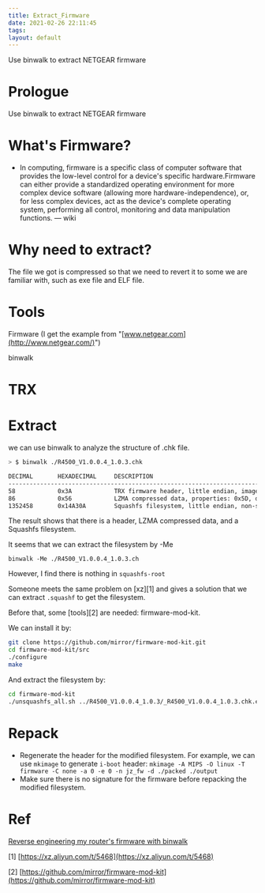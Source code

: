 ```yaml
---
title: Extract_Firmware
date: 2021-02-26 22:11:45
tags:
layout: default
---
```


Use binwalk to extract NETGEAR firmware
<!--more-->

# Prologue

Use binwalk to extract NETGEAR firmware

# What's Firmware?

- In computing, firmware is a specific class of computer software that provides the low-level control for a device's specific hardware.Firmware can either provide a standardized operating environment for more complex device software (allowing more hardware-independence), or, for less complex devices, act as the device's complete operating system, performing all control, monitoring and data manipulation functions. — wiki

# Why need to extract?

The file we got is compressed so that we need to revert it to some we are familiar with, such as exe file and ELF file.

# Tools

Firmware (I get the example from "[www.netgear.com](http://www.netgear.com/)") 

binwalk

# TRX

# Extract

we can use binwalk to analyze the structure of .chk file.

```bash
> $ binwalk ./R4500_V1.0.0.4_1.0.3.chk

DECIMAL       HEXADECIMAL     DESCRIPTION
--------------------------------------------------------------------------------
58            0x3A            TRX firmware header, little endian, image size: 8609792 bytes, CRC32: 0x484C8BD7, flags: 0x0, version: 1, header size: 28 bytes, loader offset: 0x1C, linux kernel offset: 0x14A2D0, rootfs offset: 0x0
86            0x56            LZMA compressed data, properties: 0x5D, dictionary size: 65536 bytes, uncompressed size: 3874949 bytes
1352458       0x14A30A        Squashfs filesystem, little endian, non-standard signature, version 3.0, size: 7253493 bytes, 853 inodes, blocksize: 65536 bytes, created: 2012-05-03 06:00:38
```

The result shows that there is a header, LZMA compressed data, and a Squashfs filesystem.

It seems that we can extract the filesystem by -Me

`binwalk -Me ./R4500_V1.0.0.4_1.0.3.ch`

However, I find there is nothing in `squashfs-root`

Someone meets the same problem on [xz][1] and gives a solution that we can extract `.squashf` to get the filesystem.

Before that, some [tools][2] are needed: firmware-mod-kit.

We can install it by:

```bash
git clone https://github.com/mirror/firmware-mod-kit.git
cd firmware-mod-kit/src
./configure
make
```

And extract the filesystem by:

```bash
cd firmware-mod-kit
./unsquashfs_all.sh ../R4500_V1.0.0.4_1.0.3/_R4500_V1.0.0.4_1.0.3.chk.extracted/14A30A.squashfs
```

# Repack

- Regenerate the header for the modified filesystem. For example, we can use `mkimage` to generate `i-boot` header: `mkimage -A MIPS -O linux -T firmware -C none -a 0 -e 0 -n jz_fw -d ./packed ./output`
- Make sure there is no signature for the firmware before repacking the modified filesystem.


# Ref

[Reverse engineering my router's firmware with binwalk](https://embeddedbits.org/reverse-engineering-router-firmware-with-binwalk/)

[1] [https://xz.aliyun.com/t/5468](https://xz.aliyun.com/t/5468)

[2] [https://github.com/mirror/firmware-mod-kit](https://github.com/mirror/firmware-mod-kit)